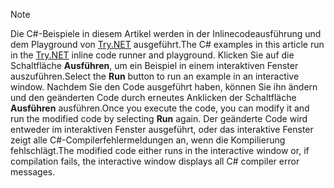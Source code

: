 
> [!NOTE]
> <span data-ttu-id="d6acf-101">Die C#-Beispiele in diesem Artikel werden in der Inlinecodeausführung und dem Playground von [Try.NET](https://try.dot.net) ausgeführt.</span><span class="sxs-lookup"><span data-stu-id="d6acf-101">The C# examples in this article run in the [Try.NET](https://try.dot.net) inline code runner and playground.</span></span> <span data-ttu-id="d6acf-102">Klicken Sie auf die Schaltfläche **Ausführen**, um ein Beispiel in einem interaktiven Fenster auszuführen.</span><span class="sxs-lookup"><span data-stu-id="d6acf-102">Select the **Run** button to run an example in an interactive window.</span></span> <span data-ttu-id="d6acf-103">Nachdem Sie den Code ausgeführt haben, können Sie ihn ändern und den geänderten Code durch erneutes Anklicken der Schaltfläche **Ausführen** ausführen.</span><span class="sxs-lookup"><span data-stu-id="d6acf-103">Once you execute the code, you can modify it and run the modified code by selecting **Run** again.</span></span> <span data-ttu-id="d6acf-104">Der geänderte Code wird entweder im interaktiven Fenster ausgeführt, oder das interaktive Fenster zeigt alle C#-Compilerfehlermeldungen an, wenn die Kompilierung fehlschlägt.</span><span class="sxs-lookup"><span data-stu-id="d6acf-104">The modified code either runs in the interactive window or, if compilation fails, the interactive window displays all C# compiler error messages.</span></span>  
